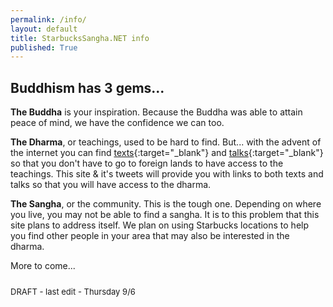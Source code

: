 ```yaml
---
permalink: /info/
layout: default
title: StarbucksSangha.NET info
published: True
---
```

## Buddhism has 3 gems...

<b>The Buddha</b> is your inspiration. Because the Buddha was able to attain peace of mind, we have the confidence we can too.

<b>The Dharma</b>, or teachings, used to be hard to find. But... with the advent of the internet you can find [texts](https://www.dhammatalks.org/suttas/index.html){:target="_blank"} and [talks](https://www.dhammatalks.org/mp3_collections_index.html){:target="_blank"} so that you don't have to go to foreign lands to have access to the teachings. This site & it's tweets will provide you with links to both texts and talks so that you will have access to the dharma.

<b>The Sangha</b>, or the community. This is the tough one. Depending on where you live, you may not be able to find a sangha. It is to this problem that this site plans to address itself. We plan on using Starbucks locations to help you find other people in your area that may also be interested in the dharma.

More to come...

<div style="float; margin-bottom:25px;"></div>
<font size="-1">DRAFT - last edit - Thursday 9/6 </font>
